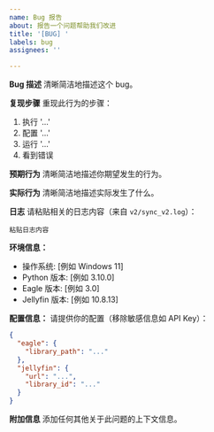 ```yaml
---
name: Bug 报告
about: 报告一个问题帮助我们改进
title: '[BUG] '
labels: bug
assignees: ''

---
```


**Bug 描述**
清晰简洁地描述这个 bug。

**复现步骤**
重现此行为的步骤：
1. 执行 '...'
2. 配置 '...'
3. 运行 '...'
4. 看到错误

**预期行为**
清晰简洁地描述你期望发生的行为。

**实际行为**
清晰简洁地描述实际发生了什么。

**日志**
请粘贴相关的日志内容（来自 `v2/sync_v2.log`）：
```
粘贴日志内容
```

**环境信息：**
 - 操作系统: [例如 Windows 11]
 - Python 版本: [例如 3.10.0]
 - Eagle 版本: [例如 3.0]
 - Jellyfin 版本: [例如 10.8.13]

**配置信息：**
请提供你的配置（移除敏感信息如 API Key）：
```json
{
  "eagle": {
    "library_path": "..."
  },
  "jellyfin": {
    "url": "...",
    "library_id": "..."
  }
}
```

**附加信息**
添加任何其他关于此问题的上下文信息。
